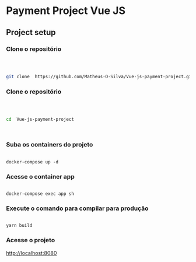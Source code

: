 
# Payment Project Vue JS

  

## Project setup

### Clone o repositório

  

```sh

  

git clone  https://github.com/Matheus-O-Silva/Vue-js-payment-project.git

```

### Clone o repositório
  

```sh

  

cd  Vue-js-payment-project

  

```

### Suba os containers do projeto

```

docker-compose up -d

```

  

### Acesse o container app

```

docker-compose exec app sh

```

  

### Execute o comando para compilar para produção

```

yarn build

```

### Acesse o projeto

[http://localhost:8080](http://localhost:8989)